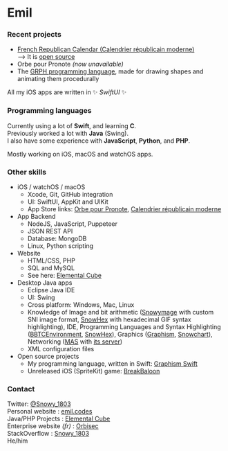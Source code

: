 # Emil

### Recent projects

- [French Republican Calendar (Calendrier républicain moderne)](https://apps.apple.com/fr/app/calendrier-republicain-moderne/id1509106182)  
—> It is [open source](https://github.com/Snowy1803/FrenchRepublicanCalendar)
- Orbe pour Pronote *(now unavailable)*
- The [GRPH programming language](https://github.com/Snowy1803/grph), made for drawing shapes and animating them procedurally

All my iOS apps are written in ✨ _SwiftUI_ ✨

### Programming languages

Currently using a lot of **Swift**, and learning **C**.  
Previously worked a lot with **Java** (Swing).  
I also have some experience with **JavaScript**, **Python**, and **PHP**.

Mostly working on iOS, macOS and watchOS apps.

### Other skills

 - iOS / watchOS / macOS
    - Xcode, Git, GitHub integration
    - UI: SwiftUI, AppKit and UIKit
    - App Store links: [Orbe pour Pronote](https://apps.apple.com/fr/app/orbe-pour-pronote/id1508406857), [Calendrier républicain moderne](https://apps.apple.com/fr/app/calendrier-republicain-moderne/id1509106182)
 - App Backend
    - NodeJS, JavaScript, Puppeteer
    - JSON REST API
    - Database: MongoDB
    - Linux, Python scripting
 - Website
    - HTML/CSS, PHP
    - SQL and MySQL
    - See here: [Elemental Cube](https://ec.emil.codes)
 - Desktop Java apps
    - Eclipse Java IDE
    - UI: Swing
    - Cross platform: Windows, Mac, Linux
    - Knowledge of Image and bit arithmetic ([Snowymage](https://ec.emil.codes/product/11) with custom SNI image format, [SnowHex](https://ec.emil.codes/product/10) with hexadecimal GIF syntax highlighting), IDE, Programming Languages and Syntax Highlighting ([BBTCEnvironment](https://ec.emil.codes/product/6), [SnowHex](https://ec.emil.codes/product/10)), Graphics ([Graphism](https://ec.emil.codes/product/4), [Snowchart](https://ec.emil.codes/product/5)), Networking ([MAS](https://ec.emil.codes/product/2) with [its server](https://ec.emil.codes/product/8))
    - XML configuration files
  - Open source projects
    - My programming language, written in Swift: [Graphism Swift](https://github.com/Snowy1803/Graphism-Swift)
    - Unreleased iOS (SpriteKit) game: [BreakBaloon](https://github.com/Snowy1803/BreakBaloon-mobile)

### Contact

Twitter: [@Snowy_1803](https://twitter.com/Snowy_1803)  
Personal website : [emil.codes](https://emil.codes)  
Java/PHP Projects : [Elemental Cube](https://ec.emil.codes)  
Enterprise website _(fr)_ : [Orbisec](https://orbisec.fr)  
StackOverflow : [Snowy_1803](https://stackoverflow.com/users/6551357/snowy-1803)  
He/him
